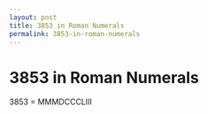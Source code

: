 ```yaml
---
layout: post
title: 3853 in Roman Numerals
permalink: 3853-in-roman-numerals
---
```


# 3853 in Roman Numerals

3853 = MMMDCCCLIII
